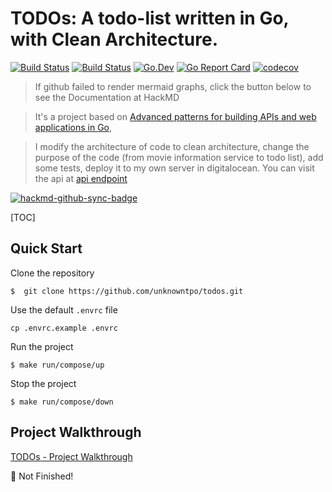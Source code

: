 # TODOs: A todo-list written in Go, with Clean Architecture.


[![Build Status](https://drone.unknowntpo.net/api/badges/unknowntpo/todos/status.svg?ref=refs/heads/master)](https://drone.unknowntpo.net/unknowntpo/todos)
[![Build Status](https://cloud.drone.io/api/badges/unknowntpo/todos/status.svg)](https://cloud.drone.io/unknowntpo/todos) [![Go.Dev](https://godoc.org/github.com/unknowntpo/todos?status.svg=)](https://pkg.go.dev/github.com/unknowntpo/todos?utm_source=godoc) [![Go Report Card](https://goreportcard.com/badge/github.com/unknowntpo/todos)](https://goreportcard.com/report/github.com/unknowntpo/todos) [![codecov](https://codecov.io/gh/unknowntpo/todos/branch/master/graph/badge.svg?token=UV6IIUUCW2)](https://codecov.io/gh/unknowntpo/todos)

> If github failed to render mermaid graphs, click the button below to see the Documentation at HackMD

> It's a project based on [Advanced patterns for building APIs and web applications in Go](https://lets-go-further.alexedwards.net/),

> I modify the architecture of code to clean architecture, change the purpose of the code (from movie information service to todo list),  add some tests, deploy it to my own server in digitalocean.
> You can visit the api at [api endpoint](https://todos.unknowntpo.net/v1/healthcheck)

[![hackmd-github-sync-badge](https://hackmd.io/niPMhxhbSg-rNNzsj0Hrsw/badge)](https://hackmd.io/niPMhxhbSg-rNNzsj0Hrsw)

[TOC]
## Quick Start
Clone the repository
```
$  git clone https://github.com/unknowntpo/todos.git
```

Use the default `.envrc` file
```
cp .envrc.example .envrc
```

Run the project
```
$ make run/compose/up
```

Stop the project
```
$ make run/compose/down
```
## Project Walkthrough
[TODOs - Project Walkthrough](/W2c6Ean0Tve3-8QH24pAkg)

:construction: Not Finished!
